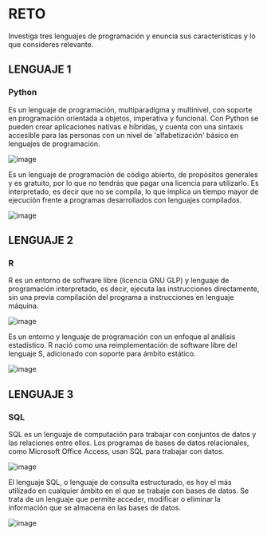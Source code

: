 # RETO
Investiga tres lenguajes de programación y enuncia sus características y lo que consideres relevante.

## LENGUAJE 1
### Python
Es un lenguaje de programación, multiparadigma y multinivel, con soporte en programación orientada a objetos, imperativa y funcional.
Con Python se pueden crear aplicaciones nativas e híbridas, y cuenta con una sintaxis accesible para las personas con un nivel de 'alfabetización' básico en lenguajes de programación. 

![image](https://user-images.githubusercontent.com/101481188/158039030-52bb2f1b-951a-4a4e-9af9-f6da50cde0d8.png)

Es un lenguaje de programación de código abierto, de propósitos generales y es gratuito, por lo que no tendrás que pagar una licencia para utilizarlo. Es interpretado, es decir que no se compila, lo que implica un tiempo mayor de  ejecución frente a programas desarrollados con lenguajes compilados.

![image](https://user-images.githubusercontent.com/101481188/158039233-173c38de-a3b9-4f68-9893-c6c2093389bb.png)

## LENGUAJE 2
### R
R es un entorno de software libre (licencia GNU GLP) y lenguaje de programación interpretado, es decir, ejecuta las instrucciones directamente, sin una previa compilación del programa a instrucciones en lenguaje máquina.

![image](https://user-images.githubusercontent.com/101481188/158039105-b07a599a-0530-47a8-931d-b11acb9fee5c.png)

Es un entorno y lenguaje de programación con un enfoque al análisis estadístico. R nació como una reimplementación de software libre del lenguaje S, adicionado con soporte para ámbito estático.

![image](https://user-images.githubusercontent.com/101481188/158039143-a2884757-7681-46d1-8496-16cac6e0f30e.png)


## LENGUAJE 3
### SQL
SQL es un lenguaje de computación para trabajar con conjuntos de datos y las relaciones entre ellos. Los programas de bases de datos relacionales, como Microsoft Office Access, usan SQL para trabajar con datos.

![image](https://user-images.githubusercontent.com/101481188/158039191-abd9ea62-9d8f-42db-a1ca-21543cbc847a.png)


El lenguaje SQL, o lenguaje de consulta estructurado, es hoy el más utilizado en cualquier ámbito en el que se trabaje con bases de datos. Se trata de un lenguaje que permite acceder, modificar o eliminar la información que se almacena en las bases de datos.


![image](https://user-images.githubusercontent.com/101481188/158039221-2f2fe307-812e-4d20-af03-67e2b00a1530.png)
